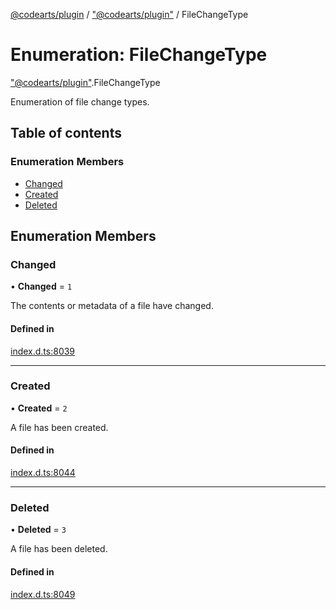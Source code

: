 [@codearts/plugin](../README.md) / ["@codearts/plugin"](../modules/_codearts_plugin_.md) / FileChangeType

# Enumeration: FileChangeType

["@codearts/plugin"](../modules/_codearts_plugin_.md).FileChangeType

Enumeration of file change types.

## Table of contents

### Enumeration Members

- [Changed](codearts_plugin_.FileChangeType.md#changed)
- [Created](codearts_plugin_.FileChangeType.md#created)
- [Deleted](codearts_plugin_.FileChangeType.md#deleted)

## Enumeration Members

### Changed

• **Changed** = ``1``

The contents or metadata of a file have changed.

#### Defined in

[index.d.ts:8039](https://github.com/shuyaqian/cloudide-plugin-api/blob/3fbdd11/index.d.ts#L8039)

___

### Created

• **Created** = ``2``

A file has been created.

#### Defined in

[index.d.ts:8044](https://github.com/shuyaqian/cloudide-plugin-api/blob/3fbdd11/index.d.ts#L8044)

___

### Deleted

• **Deleted** = ``3``

A file has been deleted.

#### Defined in

[index.d.ts:8049](https://github.com/shuyaqian/cloudide-plugin-api/blob/3fbdd11/index.d.ts#L8049)
